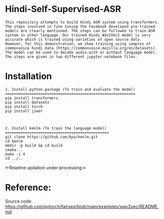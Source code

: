 # Hindi-Self-Supervised-ASR
    This repository attempts to build Hindi ASR system using transformers. The steps involved in fine tuning the Facebook developed pre-trained models are clearly mentioned. The steps can be followed to train ASR system in other language. Our trained Hindi Wav2Vec2 model is very accurate which is trained using varieties of open source data. However, for this demonstration, we show training using samples of commonvoice hindi data (https://commonvoice.mozilla.org/en/datasets). The model can be used to decode audio with or without language model. The steps are given in two different jupyter-notebook files.

# Installation 
    1. Install python package (To train and evaluate the model)
    ===========================================================
    pip install transformers
    pip install datasets
    pip install torch
    pip install jiwer



    2. Install kenlm (To train the language model)
    ===============================================
    git clone https://github.com/kpu/kenlm.git 
    cd kenlm
    mkdir -p build && cd build
    cmake ..
    make -j 4
    cd ../..


<-Readme updation under processing->



# Reference:
Source code: https://github.com/pytorch/fairseq/blob/main/examples/wav2vec/README.md
